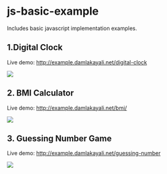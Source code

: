# js-basic-example


Includes basic javascript implementation examples.

## 1.Digital Clock
Live demo: http://example.damlakayali.net/digital-clock

![](https://github.com/damlakayali/js-basic-example/blob/main/images/digital-clock.gif?raw=true)

## 2. BMI Calculator
Live demo: http://example.damlakayali.net/bmi/

![](https://github.com/damlakayali/js-basic-example/blob/main/images/bmi.gif?raw=true)


## 3. Guessing Number Game

Live demo: http://example.damlakayali.net/guessing-number

![](https://github.com/damlakayali/js-basic-example/blob/main/images/guessing-number.png?raw=true)

